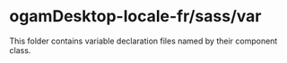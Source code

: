 # ogamDesktop-locale-fr/sass/var

This folder contains variable declaration files named by their component class.
